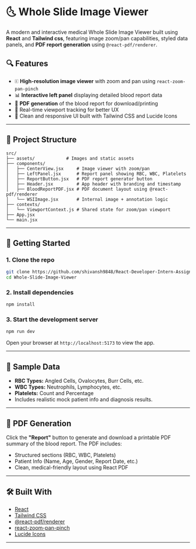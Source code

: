 # 🌜 Whole Slide Image Viewer

A modern and interactive medical Whole Slide Image Viewer built using **React** and **Tailwind css**, featuring image zoom/pan capabilities, styled data panels, and **PDF report generation** using `@react-pdf/renderer`.

## 🔍 Features

- 🗉️ **High-resolution image viewer** with zoom and pan using `react-zoom-pan-pinch`
- 📊 **Interactive left panel** displaying detailed blood report data
- 📃 **PDF generation** of the blood report for download/printing
- 🧠 Real-time viewport tracking for better UX
- 🎨 Clean and responsive UI built with Tailwind CSS and Lucide Icons

---

## 📁 Project Structure

```
src/
├── assets/            # Images and static assets
├── components/
│   ├── CenterView.jsx     # Image viewer with zoom/pan
│   ├── LeftPanel.jsx      # Report panel showing RBC, WBC, Platelets
│   ├── ReportButton.jsx   # PDF report generator button
│   ├── Header.jsx         # App header with branding and timestamp
│   ├── BloodReportPDF.jsx # PDF document layout using @react-pdf/renderer
│   └── WSIImage.jsx       # Internal image + annotation logic
├── contexts/
│   └── ViewportContext.js # Shared state for zoom/pan viewport
├── App.jsx
└── main.jsx
```

---

## 🚀 Getting Started

### 1. Clone the repo

```bash
git clone https://github.com/shivansh9848/React-Developer-Intern-Assignment.git
cd Whole-Slide-Image-Viewer
```

### 2. Install dependencies

```bash
npm install
```

### 3. Start the development server

```bash
npm run dev
```

Open your browser at `http://localhost:5173` to view the app.

---

## 🧪 Sample Data

- **RBC Types:** Angled Cells, Ovalocytes, Burr Cells, etc.
- **WBC Types:** Neutrophils, Lymphocytes, etc.
- **Platelets:** Count and Percentage
- Includes realistic mock patient info and diagnosis results.

---

## 📄 PDF Generation

Click the **"Report"** button to generate and download a printable PDF summary of the blood report. The PDF includes:

- Structured sections (RBC, WBC, Platelets)
- Patient Info (Name, Age, Gender, Report Date, etc.)
- Clean, medical-friendly layout using React PDF

---

## 🛠️ Built With

- [React](https://reactjs.org/)
- [Tailwind CSS](https://tailwindcss.com/)
- [@react-pdf/renderer](https://react-pdf.org/)
- [react-zoom-pan-pinch](https://www.npmjs.com/package/react-zoom-pan-pinch)
- [Lucide Icons](https://lucide.dev/)

---


